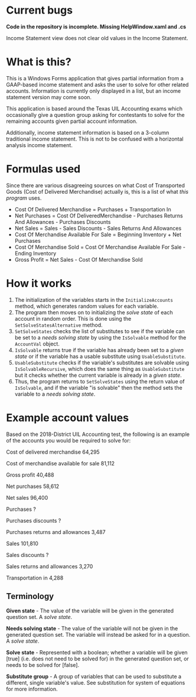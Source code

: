 # Current bugs

**Code in the repository is incomplete. Missing HelpWindow.xaml and .cs**

Income Statement view does not clear old values in the Income Statement.

# What is this?
This is a Windows Forms application that gives partial information from a GAAP-based income statement and asks the user to solve for other related accounts. Information is currently only displayed in a list, but an income statement version may come soon.

This application is based around the Texas UIL Accounting exams which occasionally give a question group asking for contestants to solve for the remaining accounts given partial account information. 

Additionally, income statement information is based on a 3-column traditional income statement. This is not to be confused with a horizontal analysis income statement. 

# Formulas used
Since there are various disagreeing sources on what Cost of Transported Goods (Cost of Delivered Merchandise) actually is, this is a list of what *this program* uses.
* Cost Of Delivered Merchandise = Purchases + Transportation In
* Net Purchases = Cost Of DeliveredMerchandise - Purchases Returns And Allowances - Purchases Discounts
* Net Sales = Sales - Sales Discounts - Sales Returns And Allowances
* Cost Of Merchandise Available For Sale = Beginning Inventory + Net Purchases
* Cost Of Merchandise Sold = Cost Of Merchandise Available For Sale - Ending Inventory
* Gross Profit = Net Sales - Cost Of Merchandise Sold

# How it works

1. The initialization of the variables starts in the `InitializeAccounts` method, which generates random values for each variable.
2.  The program then moves on to initializing the *solve state* of each account in random order. This is done using the `SetSolveStatesAlternative` method. 
3.  `SetSolveStates` checks the list of substitutes to see if the variable can be set to a *needs solving state* by using the `IsSolvable` method for the `AccountVal` object.
4.  `IsSolvable` returns true if the variable has already been set to a *given state* or if the variable has a usable substitute using `UsableSubstitute`.
5.  `UsableSubstitute` checks if the variable's substitutes are solvable using `IsSolvableRecursive`, which does the same thing as `UsableSubstitute` but it checks whether the current variable is already in a *given state*.
6.  Thus, the program returns to `SetSolveStates` using the return value of `IsSolvable`, and if the variable "is solvable" then the method sets the variable to a *needs solving state*.

# Example account values

Based on the 2018-District UIL Accounting test, the following is an example of the accounts you would be required to solve for:

Cost of delivered merchandise             64,295

Cost of merchandise available for sale	  81,112

Gross profit	                            40,488

Net purchases	                            58,612

Net sales	                                96,400

Purchases	                                  ?

Purchases discounts	                        ?

Purchases returns and allowances	         3,487

Sales	                                   101,810

Sales discounts	                            ?

Sales returns and allowances	             3,270

Transportation in	                         4,288

## Terminology
**Given state** - The value of the variable will be given in the generated question set. A *solve state*.

**Needs solving state** - The value of the variable will not be given in the generated question set. The variable will instead be asked for in a question. A *solve state*.

**Solve state** - Represented with a boolean; whether a variable will be given \[true\] (i.e. does not need to be solved for) in the generated question set, or needs to be solved for \[false\].

**Substitute group** - A group of variables that can be used to substitute a different, single variable's value. See substitution for system of equations for more information.
